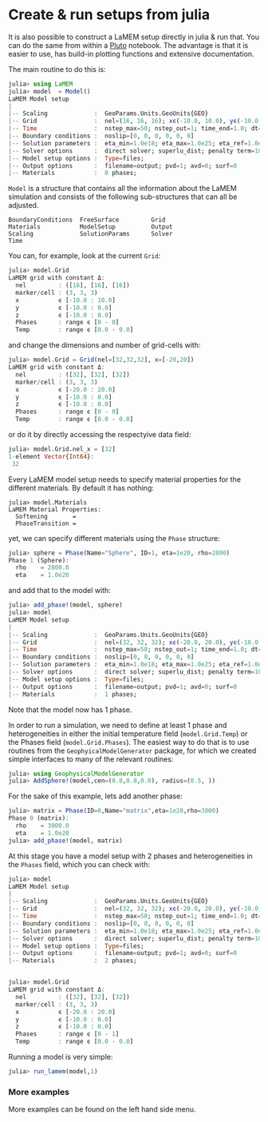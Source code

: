 # Create & run setups from julia

It is also possible to construct a LaMEM setup directly in julia & run that. You can do the same from within a [Pluto](https://plutojl.org) notebook. The advantage is that it is easier to use, has build-in plotting functions and extensive documentation. 

The main routine to do this is: 

```julia
julia> using LaMEM
julia> model  = Model()
LaMEM Model setup
|
|-- Scaling             :  GeoParams.Units.GeoUnits{GEO}
|-- Grid                :  nel=(16, 16, 16); xϵ(-10.0, 10.0), yϵ(-10.0, 0.0), zϵ(-10.0, 0.0) 
|-- Time                :  nstep_max=50; nstep_out=1; time_end=1.0; dt=0.05
|-- Boundary conditions :  noslip=[0, 0, 0, 0, 0, 0]
|-- Solution parameters :  eta_min=1.0e18; eta_max=1.0e25; eta_ref=1.0e20; act_temp_diff=0
|-- Solver options      :  direct solver; superlu_dist; penalty term=10000.0
|-- Model setup options :  Type=files; 
|-- Output options      :  filename=output; pvd=1; avd=0; surf=0
|-- Materials           :  0 phases; 
```

`Model` is a structure that contains all the information about the LaMEM simulation and consists of the following sub-structures that can all be adjusted.
```
BoundaryConditions  FreeSurface         Grid                
Materials           ModelSetup          Output              
Scaling             SolutionParams      Solver              
Time
```

You can, for example, look at the current `Grid`:
```julia
julia> model.Grid
LaMEM grid with constant Δ: 
  nel         : ([16], [16], [16])
  marker/cell : (3, 3, 3)
  x           ϵ [-10.0 : 10.0]
  y           ϵ [-10.0 : 0.0]
  z           ϵ [-10.0 : 0.0]
  Phases      : range ϵ [0 - 0]
  Temp        : range ϵ [0.0 - 0.0]
```
and change the dimensions and number of grid-cells with:
```julia
julia> model.Grid = Grid(nel=[32,32,32], x=[-20,20])
LaMEM grid with constant Δ: 
  nel         : ([32], [32], [32])
  marker/cell : (3, 3, 3)
  x           ϵ [-20.0 : 20.0]
  y           ϵ [-10.0 : 0.0]
  z           ϵ [-10.0 : 0.0]
  Phases      : range ϵ [0 - 0]
  Temp        : range ϵ [0.0 - 0.0]
```
or do it by directly accessing the respectyive data field:
```julia
julia> model.Grid.nel_x = [32]
1-element Vector{Int64}:
 32
 ```

Every LaMEM model setup needs to specify material properties for the different materials. By default it has nothing:
```
julia> model.Materials
LaMEM Material Properties: 
  Softening       = 
  PhaseTransition = 
 ```

yet, we can specify different materials using the `Phase` structure:
```julia
julia> sphere = Phase(Name="Sphere", ID=1, eta=1e20, rho=2800)
Phase 1 (Sphere): 
  rho    = 2800.0 
  eta    = 1.0e20 
 ```
and add that to the model with:
```julia
julia> add_phase!(model, sphere)
julia> model
LaMEM Model setup
|
|-- Scaling             :  GeoParams.Units.GeoUnits{GEO}
|-- Grid                :  nel=(32, 32, 32); xϵ(-20.0, 20.0), yϵ(-10.0, 0.0), zϵ(-10.0, 0.0) 
|-- Time                :  nstep_max=50; nstep_out=1; time_end=1.0; dt=0.05
|-- Boundary conditions :  noslip=[0, 0, 0, 0, 0, 0]
|-- Solution parameters :  eta_min=1.0e18; eta_max=1.0e25; eta_ref=1.0e20; act_temp_diff=0
|-- Solver options      :  direct solver; superlu_dist; penalty term=10000.0
|-- Model setup options :  Type=files; 
|-- Output options      :  filename=output; pvd=1; avd=0; surf=0
|-- Materials           :  1 phases; 
 ```
Note that the model now has 1 phase.

In order to run a simulation, we need to define at least 1 phase and heterogeneities in either the initial temperature field (`model.Grid.Temp`) or the Phases field (`model.Grid.Phases`).
The easiest way to do that is to use routines from the `GeophyicalModelGenerator` package, for which we created simple interfaces to many of the relevant routines:
```julia
julia> using GeophysicalModelGenerator
julia> AddSphere!(model,cen=(0.0,0.0,0.0), radius=(0.5, ))
 ```

For the sake of this example, lets add another phase:
```julia
julia> matrix = Phase(ID=0,Name="matrix",eta=1e20,rho=3000)
Phase 0 (matrix): 
  rho    = 3000.0 
  eta    = 1.0e20 
julia> add_phase!(model, matrix)
```

At this stage you have a model setup with 2 phases and heterogeneities in the `Phases` field, which you can check with:
```julia 
julia> model
LaMEM Model setup
|
|-- Scaling             :  GeoParams.Units.GeoUnits{GEO}
|-- Grid                :  nel=(32, 32, 32); xϵ(-20.0, 20.0), yϵ(-10.0, 0.0), zϵ(-10.0, 0.0) 
|-- Time                :  nstep_max=50; nstep_out=1; time_end=1.0; dt=0.05
|-- Boundary conditions :  noslip=[0, 0, 0, 0, 0, 0]
|-- Solution parameters :  eta_min=1.0e18; eta_max=1.0e25; eta_ref=1.0e20; act_temp_diff=0
|-- Solver options      :  direct solver; superlu_dist; penalty term=10000.0
|-- Model setup options :  Type=files; 
|-- Output options      :  filename=output; pvd=1; avd=0; surf=0
|-- Materials           :  2 phases; 


julia> model.Grid
LaMEM grid with constant Δ: 
  nel         : ([32], [32], [32])
  marker/cell : (3, 3, 3)
  x           ϵ [-20.0 : 20.0]
  y           ϵ [-10.0 : 0.0]
  z           ϵ [-10.0 : 0.0]
  Phases      : range ϵ [0 - 1]
  Temp        : range ϵ [0.0 - 0.0]
   ```

Running a model is very simple:
```julia
julia> run_lamem(model,1)
```



### More examples
More examples can be found on the left hand side menu.